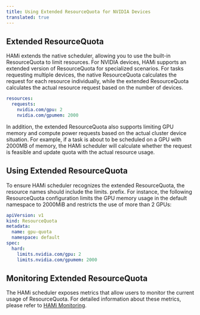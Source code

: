 ```yaml
---
title: Using Extended ResourceQuota for NVIDIA Devices
translated: true
---
```


## Extended ResourceQuota

HAMi extends the native scheduler, allowing you to use the built-in ResourceQuota to limit resources. For NVIDIA devices, HAMi supports an extended version of ResourceQuota for specialized scenarios. For tasks requesting multiple devices, the native ResourceQuota calculates the request for each resource individually, while the extended ResourceQuota calculates the actual resource request based on the number of devices.
```yaml
resources:
  requests:
    nvidia.com/gpu: 2
    nvidia.com/gpumem: 2000
```
In addition, the extended ResourceQuota also supports limiting GPU memory and compute power requests based on the actual cluster device situation. For example, if a task is about to be scheduled on a GPU with 2000MB of memory, the HAMi scheduler will calculate whether the request is feasible and update quota with the actual resource usage.

## Using Extended ResourceQuota

To ensure HAMi scheduler recognizes the extended ResourceQuota, the resource names should include the limits. prefix. For instance, the following ResourceQuota configuration limits the GPU memory usage in the default namespace to 2000MiB and restricts the use of more than 2 GPUs:
```yaml
apiVersion: v1
kind: ResourceQuota
metadata:
  name: gpu-quota
  namespace: default
spec:
  hard:
    limits.nvidia.com/gpu: 2
    limits.nvidia.com/gpumem: 2000
```

## Monitoring Extended ResourceQuota

The HAMi scheduler exposes metrics that allow users to monitor the current usage of ResourceQuota. For detailed information about these metrics, please refer to [HAMi Monitoring](../../userguide/monitoring/device-allocation.md).